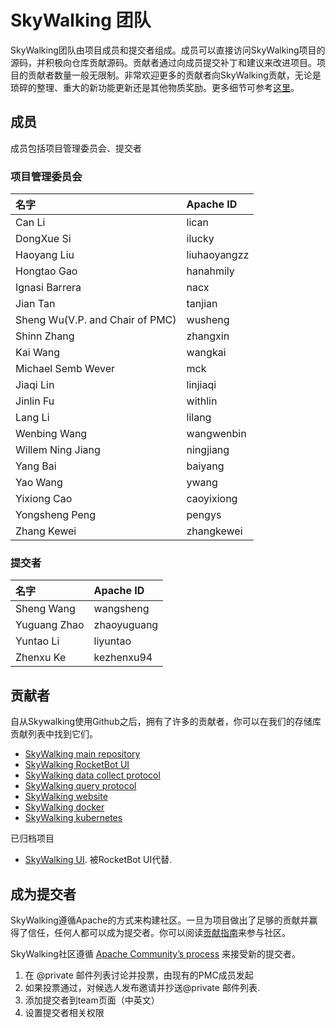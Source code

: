 # SkyWalking 团队

SkyWalking团队由项目成员和提交者组成。成员可以直接访问SkyWalking项目的源码，并积极向仓库贡献源码。贡献者通过向成员提交补丁和建议来改进项目。项目的贡献者数量一般无限制。非常欢迎更多的贡献者向SkyWalking贡献，无论是琐碎的整理、重大的新功能更新还是其他物质奖励。更多细节可参考[这里](https://github.com/apache/skywalking/blob/master/docs/en/guides/README.md)。

## 成员
成员包括项目管理委员会、提交者

### 项目管理委员会
| 名字 |Apache ID|
|:---|:--|
|Can Li| lican |
|DongXue Si| ilucky |
|Haoyang Liu| liuhaoyangzz |
|Hongtao Gao| hanahmily |
|Ignasi Barrera| nacx |
|Jian Tan| tanjian |
|Sheng Wu(V.P. and Chair of PMC)| wusheng |
|Shinn Zhang| zhangxin |
|Kai Wang| wangkai |
|Michael Semb Wever| mck |
|Jiaqi Lin| linjiaqi |
|Jinlin Fu| withlin |
|Lang Li| lilang |
|Wenbing Wang| wangwenbin |
|Willem Ning Jiang| ningjiang |
|Yang Bai| baiyang |
|Yao Wang| ywang |
|Yixiong Cao| caoyixiong |
|Yongsheng Peng| pengys |
|Zhang Kewei| zhangkewei |

### 提交者
| 名字 |Apache ID|
|:---|:--|
|Sheng Wang| wangsheng |
|Yuguang Zhao| zhaoyuguang |
|Yuntao Li| liyuntao |
|Zhenxu Ke| kezhenxu94 |

## 贡献者
自从Skywalking使用Github之后，拥有了许多的贡献者，你可以在我们的存储库贡献列表中找到它们。

- [SkyWalking main repository](https://github.com/apache/skywalking/graphs/contributors)
- [SkyWalking RocketBot UI](https://github.com/apache/skywalking-rocketbot-ui/graphs/contributors)
- [SkyWalking data collect protocol](https://github.com/apache/skywalking-data-collect-protocol/graphs/contributors)
- [SkyWalking query protocol](https://github.com/apache/skywalking-query-protocol/graphs/contributors)
- [SkyWalking website](https://github.com/apache/skywalking-website/graphs/contributors)
- [SkyWalking docker](https://github.com/apache/skywalking-docker/graphs/contributors)
- [SkyWalking kubernetes](https://github.com/apache/skywalking-kubernetes/graphs/contributors)

已归档项目

- [SkyWalking UI](https://github.com/apache/incubator-skywalking-ui/graphs/contributors). 被RocketBot UI代替.

## 成为提交者
SkyWalking遵循Apache的方式来构建社区。一旦为项目做出了足够的贡献并赢得了信任，任何人都可以成为提交者。你可以阅读[贡献指南](https://github.com/apache/skywalking/blob/master/docs/en/guides/README.md)来参与社区。

SkyWalking社区遵循 [Apache Community’s process](http://community.apache.org/newcommitter.html) 来接受新的提交者。

1. 在 @private 邮件列表讨论并投票，由现有的PMC成员发起
1. 如果投票通过，对候选人发布邀请并抄送@private 邮件列表.
1. 添加提交者到team页面（中英文）
1. 设置提交者相关权限
